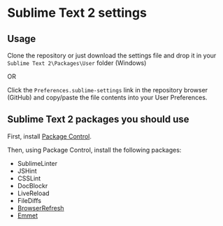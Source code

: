# Sublime Text 2 settings


## Usage

Clone the repository or just download the settings file and drop it in your `Sublime Text 2\Packages\User` folder (Windows)

OR

Click the `Preferences.sublime-settings` link in the repository browser (GitHub) and copy/paste the file contents into your User Preferences.


## Sublime Text 2 packages you should use

First, install [Package Control](http://wbond.net/sublime_packages/package_control/installation "Package Control").

Then, using Package Control, install the following packages:

* SublimeLinter
* JSHint
* CSSLint
* DocBlockr
* LiveReload
* FileDiffs
* [BrowserRefresh](https://github.com/gcollazo/BrowserRefresh-Sublime "BrowserRefresh-Sublime")
* [Emmet](http://docs.emmet.io/ "Emmet Documentation")
